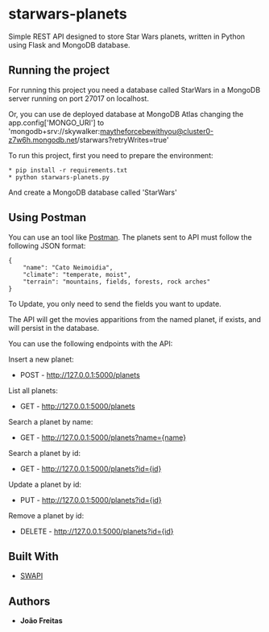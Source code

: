 # starwars-planets

Simple REST API designed to store Star Wars planets, written in Python using Flask and MongoDB database.

## Running the project

For running this project you need a database called StarWars in a MongoDB server running on port 27017 on localhost.

Or, you can use de deployed database at MongoDB Atlas changing the app.config['MONGO_URI'] to 'mongodb+srv://skywalker:maytheforcebewithyou@cluster0-z7w6h.mongodb.net/starwars?retryWrites=true'

To run this project, first you need to prepare the environment:
```
* pip install -r requirements.txt
* python starwars-planets.py
```

And create a MongoDB database called 'StarWars'
## Using Postman

You can use an tool like [Postman](https://www.getpostman.com/).
The planets sent to API must follow the following JSON format:

```
{
    "name": "Cato Neimoidia",
    "climate": "temperate, moist",
    "terrain": "mountains, fields, forests, rock arches"
}
```

To Update, you only need to send the fields you want to update.

The API will get the movies apparitions from the named planet, if exists, and will persist in the database.

You can use the following endpoints with the API:

Insert a new planet:
* POST - http://127.0.0.1:5000/planets

List all planets:
* GET - http://127.0.0.1:5000/planets

Search a planet by name:
* GET - http://127.0.0.1:5000/planets?name={name}

Search a planet by id:
* GET - http://127.0.0.1:5000/planets?id={id}

Update a planet by id:
* PUT - http://127.0.0.1:5000/planets?id={id}

Remove a planet by id:
* DELETE - http://127.0.0.1:5000/planets?id={id}


## Built With

* [SWAPI](https://swapi.co/)

## Authors

* **João Freitas**
